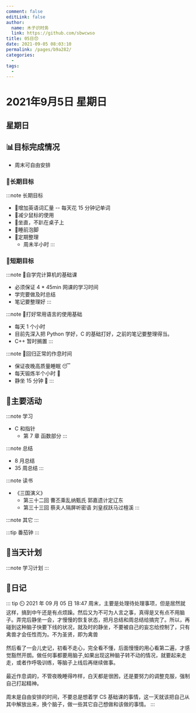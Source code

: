 ```yaml
---
comment: false
editLink: false
author: 
  name: 木子识时务
  link: https://github.com/sbwcwso
title: 05日😞
date: 2021-09-05 08:03:10
permalink: /pages/b9a282/
categories: 
  - 
tags: 
  - 
---
```


# 2021年9月5日 星期日

## 星期日

## 📊目标完成情况

- 周末可自由安排

### 🐺长期目标

:::note 长期目标
- 🚢增加英语词汇量 -- 每天花 15 分钟记单词
- 🚢减少鼠标的使用
- 🚢坐直，不趴在桌子上
- 🚢睡前泡脚
- 🚢定期整理
  - 周未半小时
:::

### 🐆短期目标

:::note 🚗自学完计算机的基础课
- 必须保证 4 * 45min 网课的学习时间
- 学完要做及时总结
- 笔记要整理好
:::

:::note 🚗打好常用语言的使用基础
- 每天 1 个小时
- 目前先深入把 Python 学好，C 的基础打好，之前的笔记要整理得当。
- C++ 暂时搁置
:::

:::note 🚗回归正常的作息时间
- 保证夜晚高质量睡眠 😴
- 每天锻炼半个小时 🏃
- 静坐 15 分钟 🙏
:::

## 🏃主要活动

:::note 学习
- C 和指针
  - 第 7 章 函数部分
:::

:::note 总结
- 8 月总结
- 35 周总结
:::

:::note 读书
- 《三国演义》
  - 第三十二回 曹丕乘乱纳甄氏   郭嘉遗计定辽东
  - 第三十三回 蔡夫人隔屏听密语 刘皇叔跃马过檀溪
:::

:::note 其它
:::

:::tip 番茄钟
:::

## 📓当天计划

:::note 学习计划
:::

## 🤔日记

::: tip ⏲️ 2021 年 09 月 05 日 18:47
周末，主要是处理待处理事项，但是居然就这样，搞到中午还是有点烦躁。然后又为不可为人言之事，真得是又有点不用脑子。弄完后静坐一会，才慢慢的恢复状态，把月总结和周总结给搞完了。所以，再碰到这种脑子快要下线的状况，就及时的静坐，不要被自己的妄忘给控制了，只有禽兽才会任性而为。不为圣贤，即为禽兽
<br><br>
然后看了一会儿史记，初看不走心，完全看不懂，后面慢慢的用心看第二遍，才感觉豁然开朗。做任何事都要用脑子,如果出现这种脑子转不动的情况，就要起来走走，或者作呼吸训练，等脑子上线后再继续做事。
<br><br>
最近作息调的，不管夜晚睡得咋样，白天都是很困，还是要努力的调整克服，强制自己打起精神。
<br><br>
周末是自由安排的时间，不要总是想着学 CS 基础课的事情，这一天就该把自己从其中解放出来，换个脑子，做一些其它自己想做和该做的事情。
:::
